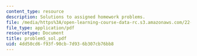 ```yaml
---
content_type: resource
description: Solutions to assigned homework problems.
file: /media/https%3A/open-learning-course-data-rc.s3.amazonaws.com/22-314j-structural-mechanics-in-nuclear-power-technology-fall-2006/4dd50cd6f93f90cb7d936b307cb76bb8_problem5_sol.pdf
file_type: application/pdf
resourcetype: Document
title: problem5_sol.pdf
uid: 4dd50cd6-f93f-90cb-7d93-6b307cb76bb8
---
```

